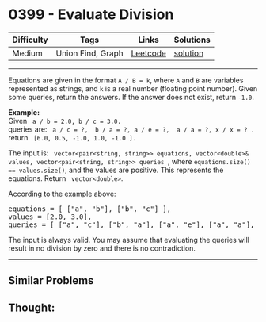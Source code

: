 # 0399 - Evaluate Division

Difficulty  | Tags | Links | Solutions
----------- | ---- | ----- | -----
Medium | Union Find, Graph | [Leetcode](https://leetcode.com/problems/evaluate-division) | [solution](https://leetcode.com/problems/evaluate-division/solution/)


-----------

<p>
Equations are given in the format <code>A / B = k</code>, where  <code>A</code> and <code>B</code> are variables represented as strings, and <code>k</code> is a real number (floating point number). Given some queries, return the answers. If the answer does not exist, return <code>-1.0</code>.
</p>
<p><b>Example:</b><br/>
Given <code> a / b = 2.0, b / c = 3.0.</code> <br/>queries are: <code> a / c = ?,  b / a = ?, a / e = ?,  a / a = ?, x / x = ? .</code> <br/>return <code> [6.0, 0.5, -1.0, 1.0, -1.0 ].</code>
</p>
<p>
The input is: <code> vector&lt;pair&lt;string, string&gt;&gt; equations, vector&lt;double&gt;&amp; values, vector&lt;pair&lt;string, string&gt;&gt; queries </code>, where <code>equations.size() == values.size()</code>, and the values are positive. This represents the equations. Return <code> vector&lt;double&gt;</code>.
</p>

<p>According to the example above:
<pre>equations = [ ["a", "b"], ["b", "c"] ],
values = [2.0, 3.0],
queries = [ ["a", "c"], ["b", "a"], ["a", "e"], ["a", "a"], ["x", "x"] ]. </pre>
</p>

<p>
The input is always valid. You may assume that evaluating the queries will result in no division by zero and there is no contradiction.
</p>

-----------


## Similar Problems




## Thought:
